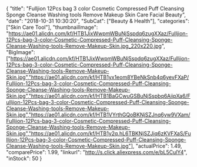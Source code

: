 {
	"title": "Fulljion 12Pcs bag 3 color Cosmetic Compressed Puff Cleansing Sponge Cleanse Washing tools Remove Makeup Skin Care Facial Beauty",
	"date": "2018-10-31 10:30:20",
	"SubCat": ["Beauty & Health"],
	"categories": ["Skin Care Tool"],
	"thumbnailImage": "https://ae01.alicdn.com/kf/HTB1JixWwpmWBuNjSspdq6zugXXaz/Fulljion-12Pcs-bag-3-color-Cosmetic-Compressed-Puff-Cleansing-Sponge-Cleanse-Washing-tools-Remove-Makeup-Skin.jpg_220x220.jpg",
	"BigImage": ["https://ae01.alicdn.com/kf/HTB1JixWwpmWBuNjSspdq6zugXXaz/Fulljion-12Pcs-bag-3-color-Cosmetic-Compressed-Puff-Cleansing-Sponge-Cleanse-Washing-tools-Remove-Makeup-Skin.jpg","https://ae01.alicdn.com/kf/HTB1yx1eom8YBeNkSnb4q6yevFXaP/Fulljion-12Pcs-bag-3-color-Cosmetic-Compressed-Puff-Cleansing-Sponge-Cleanse-Washing-tools-Remove-Makeup-Skin.jpg","https://ae01.alicdn.com/kf/HTB1BaGCwuGSBuNjSspbq6AiipXa6/Fulljion-12Pcs-bag-3-color-Cosmetic-Compressed-Puff-Cleansing-Sponge-Cleanse-Washing-tools-Remove-Makeup-Skin.jpg","https://ae01.alicdn.com/kf/HTB1VYrthGQoBKNjSZJnq6yw9VXam/Fulljion-12Pcs-bag-3-color-Cosmetic-Compressed-Puff-Cleansing-Sponge-Cleanse-Washing-tools-Remove-Makeup-Skin.jpg","https://ae01.alicdn.com/kf/HTB1y2q.hL6TBKNjSZJiq6zKVFXaS/Fulljion-12Pcs-bag-3-color-Cosmetic-Compressed-Puff-Cleansing-Sponge-Cleanse-Washing-tools-Remove-Makeup-Skin.jpg"],
	"actualPrice": 1.49,
	"comparePrice": 1.99,
	"linkurl": "http://s.click.aliexpress.com/e/bL5CulY4",
	"inStock": 50
}
